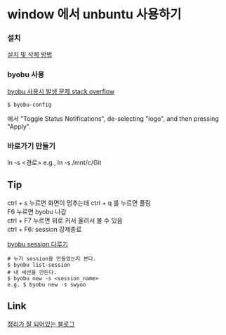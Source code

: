 # window 에서 unbuntu 사용하기 

### 설치
[설치 및 삭제 방법](https://www.howtoinstall.co/en/ubuntu/xenial/byobu?action=remove)

### byobu 사용
[byobu 사용시 발생 문제 stack overflow](https://askubuntu.com/questions/492802/byobu-weird-character)
```shell
$ byobu-config
```
에서 "Toggle Status Notifications", de-selecting "logo", and then pressing "Apply".


### 바로가기 만들기 
ln -s <경로>
e.g., ln -s /mnt/c/Git



## Tip
ctrl + s 누르면 화면이 멈추는데 ctrl + q 를 누르면 풀림  
F6 누르면 byobu 나감  
ctrl + F7 누르면 위로 커서 올려서 볼 수 있음  
ctrl + F6: session 강제종료    

[byobu session 다루기](https://askubuntu.com/questions/196290/name-a-byobu-session)

```shell
# 누가 session을 만들었는지 본다.
$ byobu list-session
# 내 세션을 만든다. 
$ byobu new -s <session_name> 
e.g. $ byobu new -s swyoo
```



## Link

[정리가 잘 되어있는 블로그](https://eungbean.github.io/2018/08/29/gpu-monitor-with-byobu/)

